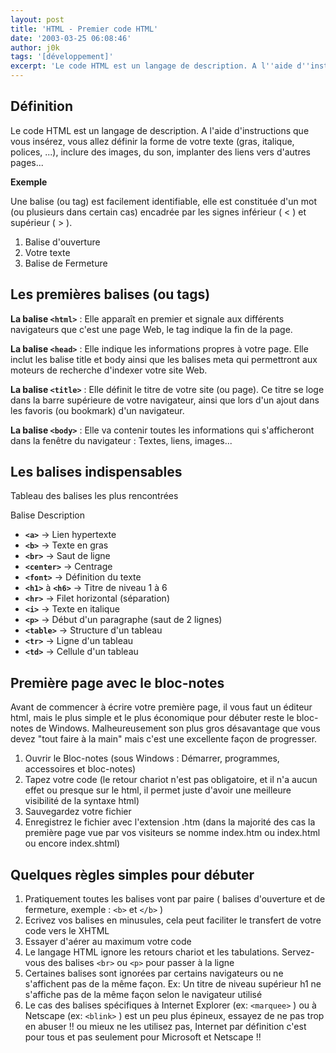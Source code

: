 ```yaml
---
layout: post
title: 'HTML - Premier code HTML'
date: '2003-03-25 06:08:46'
author: j0k
tags: '[développement]'
excerpt: 'Le code HTML est un langage de description. A l''aide d''instructions que vous insérez, vous allez définir la forme de votre texte (gras, italique, polices, ...), inclure des images, du son, implanter des liens vers d''autres pages...'
---
```


## **Définition**
Le code HTML est un langage de description. A l'aide d'instructions que vous insérez, vous allez définir la forme de votre texte (gras, italique, polices, ...), inclure des images, du son, implanter des liens vers d'autres pages...

  **Exemple**

 Une balise (ou tag) est facilement identifiable, elle est constituée d'un mot (ou plusieurs dans certain cas) encadrée par les signes inférieur ( < ) et supérieur ( > ).


 1. Balise d'ouverture
 2. Votre texte
 3. Balise de Fermeture

## **Les premières balises (ou tags)**

 **La balise `<html>`** : Elle apparaît en premier et signale aux différents navigateurs que c'est une page Web, le tag </html> indique la fin de la page.

  **La balise `<head>`** : Elle indique les informations propres à votre page. Elle inclut les balise title et body ainsi que les balises meta qui permettront aux moteurs de recherche d'indexer votre site Web.

  **La balise `<title>`** : Elle définit le titre de votre site (ou page). Ce titre se loge dans la barre supérieure de votre navigateur, ainsi que lors d'un ajout dans les favoris (ou bookmark) d'un navigateur.

  **La balise `<body>`** : Elle va contenir toutes les informations qui s'afficheront dans la fenêtre du navigateur : Textes, liens, images...

## **Les balises indispensables**

 Tableau des balises les plus rencontrées

  Balise Description

 - **`<a>`** -> Lien hypertexte
 - **`<b>`** -> Texte en gras
 - **`<br>`** -> Saut de ligne
 - **`<center>`** -> Centrage
 - **`<font>`** -> Définition du texte
 - **`<h1>`** à **`<h6>`** -> Titre de niveau 1 à 6
 - **`<hr>`** -> Filet horizontal (séparation)
 - **`<i>`** -> Texte en italique
 - **`<p>`** -> Début d'un paragraphe (saut de 2 lignes)
 - **`<table>`** -> Structure d'un tableau
 - **`<tr>`** -> Ligne d'un tableau
 - **`<td>`** -> Cellule d'un tableau

## **Première page avec le bloc-notes**

 Avant de commencer à écrire votre première page, il vous faut un éditeur html, mais le plus simple et le plus économique pour débuter reste le bloc-notes de Windows. Malheureusement son plus gros désavantage que vous devez "tout faire à la main" mais c'est une excellente façon de progresser.

 1. Ouvrir le Bloc-notes
 (sous Windows : Démarrer, programmes, accessoires et bloc-notes)
 2. Tapez votre code (le retour chariot n'est pas obligatoire, et il n'a aucun effet ou presque sur le html, il permet juste d'avoir une meilleure visibilité de la syntaxe html)
 3. Sauvegardez votre fichier
 4. Enregistrez le fichier avec l'extension .htm (dans la majorité des cas la première page vue par vos visiteurs se nomme index.htm ou index.html ou encore index.shtml)

## **Quelques règles simples pour débuter**

 1. Pratiquement toutes les balises vont par paire ( balises d'ouverture et de fermeture, exemple : `<b>` et `</b>` )
 2. Ecrivez vos balises en minusules, cela peut faciliter le transfert de votre code vers le XHTML
 3. Essayer d'aérer au maximum votre code
 4. Le langage HTML ignore les retours chariot et les tabulations. Servez-vous des balises `<br>` ou `<p>` pour passer à la ligne
 5. Certaines balises sont ignorées par certains navigateurs ou ne s'affichent pas de la même façon. Ex: Un titre de niveau supérieur h1 ne s'affiche pas de la même façon selon le navigateur utilisé
 6. Le cas des balises spécifiques à Internet Explorer (ex: `<marquee>` ) ou à Netscape (ex: `<blink>` ) est un peu plus épineux, essayez de ne pas trop en abuser !! ou mieux ne les utilisez pas, Internet par définition c'est pour tous et pas seulement pour Microsoft et Netscape !!
